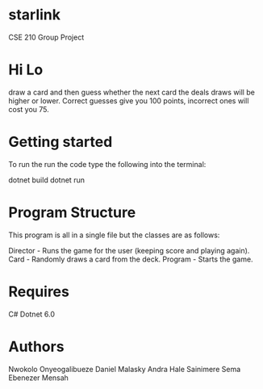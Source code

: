# starlink
CSE 210 Group Project

# Hi Lo
draw a card and then guess whether the next card the deals draws will be higher or lower. Correct guesses give you 100 points, incorrect ones will cost you 75.

# Getting started
To run the run the code type the following into the terminal:

dotnet build
dotnet run

# Program Structure
This program is all in a single file but the classes are as follows: 

Director - Runs the game for the user (keeping score and playing again).
Card - Randomly draws a card from the deck.
Program - Starts the game.

# Requires
C#
Dotnet 6.0

# Authors
Nwokolo Onyeogalibueze
Daniel Malasky
Andra Hale
Sainimere Sema
Ebenezer Mensah

